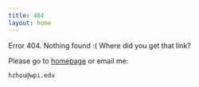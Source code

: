 ```yaml
---
title: 404
layout: home
---
```


Error 404. Nothing found :( Where did you get that link?

Please go to [homepage](/) or email me:

    hzhou@wpi.edu

